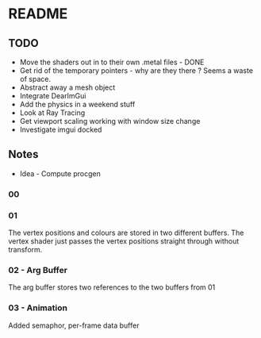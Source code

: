 # README

## TODO

* Move the shaders out in to their own .metal files - DONE
* Get rid of the temporary pointers - why are they there ? Seems a waste of space.
* Abstract away a mesh object
* Integrate DearImGui
* Add the physics in a weekend stuff
* Look at Ray Tracing
* Get viewport scaling working with window size change
* Investigate imgui docked

## Notes

* Idea - Compute procgen

### 00

### 01

The vertex positions and colours are stored in two different buffers.
The vertex shader just passes the vertex positions straight through without transform.

### 02 - Arg Buffer

The arg buffer stores two references to the two buffers from 01

### 03 - Animation

Added semaphor, per-frame data buffer
